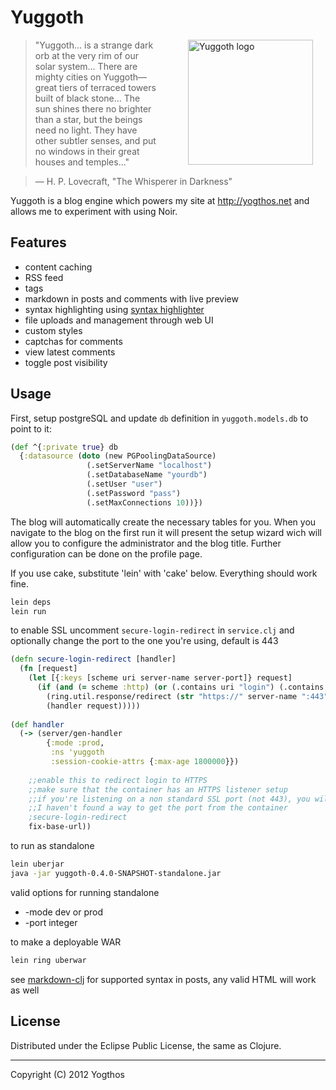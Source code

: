 # Yuggoth

<img src="https://raw.github.com/yogthos/yuggoth/master/logo.jpg" style="margin-left:50px;"
 hspace="20"
 alt="Yuggoth logo" title="a strange dark orb" align="right" width="200" height="200"/>
 
>"Yuggoth... is a strange dark orb at the very rim of our solar system... 
>There are mighty cities on Yuggoth—great tiers of terraced towers built of black stone... 
>The sun shines there no brighter than a star, but the beings need no light. 
>They have other subtler senses, and put no windows in their great houses and temples..."

> — H. P. Lovecraft, &quot;The Whisperer in Darkness&quot;


Yuggoth is a blog engine which powers my site at http://yogthos.net and allows me to experiment with using Noir.   

## Features

* content caching
* RSS feed
* tags
* markdown in posts and comments with live preview
* syntax highlighting using [syntax highlighter](http://alexgorbatchev.com/SyntaxHighlighter/)
* file uploads and management through web UI
* custom styles
* captchas for comments
* view latest comments
* toggle post visibility

## Usage

First, setup postgreSQL and update `db` definition in `yuggoth.models.db` to point to it: 
```clojure
(def ^{:private true} db
  {:datasource (doto (new PGPoolingDataSource)
                 (.setServerName "localhost")
                 (.setDatabaseName "yourdb")
                 (.setUser "user")
                 (.setPassword "pass")
                 (.setMaxConnections 10))})
```
The blog will automatically create the necessary tables for you. 
When you navigate to the blog on the first run it will present the setup wizard wich will allow you to configure the administrator and the blog title.
Further configuration can be done on the profile page.   

If you use cake, substitute 'lein' with 'cake' below. Everything should work fine.

```bash
lein deps
lein run
```

to enable SSL uncomment `secure-login-redirect` in `service.clj` and optionally change the port to the one you're using, default is 443
```clojure
(defn secure-login-redirect [handler]
  (fn [request]
    (let [{:keys [scheme uri server-name server-port]} request]
      (if (and (= scheme :http) (or (.contains uri "login") (.contains uri "create-admin")))
        (ring.util.response/redirect (str "https://" server-name ":443" uri)) ;change SSL port if needed
        (handler request)))))
        
(def handler
  (-> (server/gen-handler
        {:mode :prod,
         :ns 'yuggoth
         :session-cookie-attrs {:max-age 1800000}})
   
    ;;enable this to redirect login to HTTPS
    ;;make sure that the container has an HTTPS listener setup
    ;;if you're listening on a non standard SSL port (not 443), you will have to change the port above
    ;;I haven't found a way to get the port from the container
    ;secure-login-redirect
    fix-base-url))        
```

to run as standalone
```bash
lein uberjar
java -jar yuggoth-0.4.0-SNAPSHOT-standalone.jar
```

valid options for running standalone

* -mode dev or prod
* -port integer

to make a deployable WAR
```bash
lein ring uberwar
```



see [markdown-clj](https://github.com/yogthos/markdown-clj) for supported syntax in posts, any valid HTML will work as well

 
## License

Distributed under the Eclipse Public License, the same as Clojure.

***
Copyright (C) 2012 Yogthos

